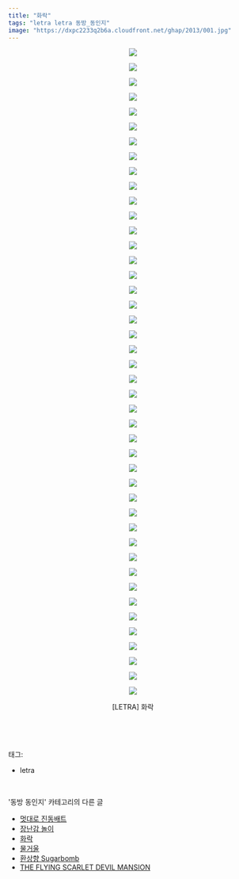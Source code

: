 ```yaml
---
title: "화락"
tags: "letra letra 동방_동인지"
image: "https://dxpc2233q2b6a.cloudfront.net/ghap/2013/001.jpg"
---
```

<div class="article">
<p style="text-align: center; clear: none; float: none;"><img src="{{ site.imgserver3 }}/ghap/2013/001.jpg"/></p>
<p style="text-align: center; clear: none; float: none;"><img src="{{ site.imgserver3 }}/ghap/2013/002.jpg"/></p>
<p style="text-align: center; clear: none; float: none;"><img src="{{ site.imgserver3 }}/ghap/2013/003.jpg"/></p>
<p style="text-align: center; clear: none; float: none;"><img src="{{ site.imgserver3 }}/ghap/2013/004.jpg"/></p>
<p style="text-align: center; clear: none; float: none;"><img src="{{ site.imgserver3 }}/ghap/2013/005.jpg"/></p>
<p style="text-align: center; clear: none; float: none;"><img src="{{ site.imgserver3 }}/ghap/2013/006.jpg"/></p>
<p style="text-align: center; clear: none; float: none;"><img src="{{ site.imgserver3 }}/ghap/2013/007.jpg"/></p>
<p style="text-align: center; clear: none; float: none;"><img src="{{ site.imgserver3 }}/ghap/2013/008.jpg"/></p>
<p style="text-align: center; clear: none; float: none;"><img src="{{ site.imgserver3 }}/ghap/2013/009.jpg"/></p>
<p style="text-align: center; clear: none; float: none;"><img src="{{ site.imgserver3 }}/ghap/2013/010.jpg"/></p>
<p style="text-align: center; clear: none; float: none;"><img src="{{ site.imgserver3 }}/ghap/2013/011.jpg"/></p>
<p style="text-align: center; clear: none; float: none;"><img src="{{ site.imgserver3 }}/ghap/2013/012.jpg"/></p>
<p style="text-align: center; clear: none; float: none;"><img src="{{ site.imgserver3 }}/ghap/2013/013.jpg"/></p>
<p style="text-align: center; clear: none; float: none;"><img src="{{ site.imgserver3 }}/ghap/2013/014.jpg"/></p>
<p style="text-align: center; clear: none; float: none;"><img src="{{ site.imgserver3 }}/ghap/2013/015.jpg"/></p>
<p style="text-align: center; clear: none; float: none;"><img src="{{ site.imgserver3 }}/ghap/2013/016.jpg"/></p>
<p style="text-align: center; clear: none; float: none;"><img src="{{ site.imgserver3 }}/ghap/2013/017.jpg"/></p>
<p style="text-align: center; clear: none; float: none;"><img src="{{ site.imgserver3 }}/ghap/2013/018.jpg"/></p>
<p style="text-align: center; clear: none; float: none;"><img src="{{ site.imgserver3 }}/ghap/2013/019.jpg"/></p>
<p style="text-align: center; clear: none; float: none;"><img src="{{ site.imgserver3 }}/ghap/2013/020.jpg"/></p>
<p style="text-align: center; clear: none; float: none;"><img src="{{ site.imgserver3 }}/ghap/2013/021.jpg"/></p>
<p style="text-align: center; clear: none; float: none;"><img src="{{ site.imgserver3 }}/ghap/2013/022.jpg"/></p>
<p style="text-align: center; clear: none; float: none;"><img src="{{ site.imgserver3 }}/ghap/2013/023.jpg"/></p>
<p style="text-align: center; clear: none; float: none;"><img src="{{ site.imgserver3 }}/ghap/2013/024.jpg"/></p>
<p style="text-align: center; clear: none; float: none;"><img src="{{ site.imgserver3 }}/ghap/2013/025.jpg"/></p>
<p style="text-align: center; clear: none; float: none;"><img src="{{ site.imgserver3 }}/ghap/2013/026.jpg"/></p>
<p style="text-align: center; clear: none; float: none;"><img src="{{ site.imgserver3 }}/ghap/2013/027.jpg"/></p>
<p style="text-align: center; clear: none; float: none;"><img src="{{ site.imgserver3 }}/ghap/2013/028.jpg"/></p>
<p style="text-align: center; clear: none; float: none;"><img src="{{ site.imgserver3 }}/ghap/2013/029.jpg"/></p>
<p style="text-align: center; clear: none; float: none;"><img src="{{ site.imgserver3 }}/ghap/2013/030.jpg"/></p>
<p style="text-align: center; clear: none; float: none;"><img src="{{ site.imgserver3 }}/ghap/2013/031.jpg"/></p>
<p style="text-align: center; clear: none; float: none;"><img src="{{ site.imgserver3 }}/ghap/2013/032.jpg"/></p>
<p style="text-align: center; clear: none; float: none;"><img src="{{ site.imgserver3 }}/ghap/2013/033.jpg"/></p>
<p style="text-align: center; clear: none; float: none;"><img src="{{ site.imgserver3 }}/ghap/2013/034.jpg"/></p>
<p style="text-align: center; clear: none; float: none;"><img src="{{ site.imgserver3 }}/ghap/2013/035.jpg"/></p>
<p style="text-align: center; clear: none; float: none;"><img src="{{ site.imgserver3 }}/ghap/2013/036.jpg"/></p>
<p style="text-align: center; clear: none; float: none;"><img src="{{ site.imgserver3 }}/ghap/2013/037.jpg"/></p>
<p style="text-align: center; clear: none; float: none;"><img src="{{ site.imgserver3 }}/ghap/2013/038.jpg"/></p>
<p style="text-align: center; clear: none; float: none;"><img src="{{ site.imgserver3 }}/ghap/2013/039.jpg"/></p>
<p style="text-align: center; clear: none; float: none;"><img src="{{ site.imgserver3 }}/ghap/2013/040.jpg"/></p>
<p style="text-align: center; clear: none; float: none;"><img src="{{ site.imgserver3 }}/ghap/2013/041.jpg"/></p>
<p style="text-align: center; clear: none; float: none;"><img src="{{ site.imgserver3 }}/ghap/2013/042.jpg"/></p>
<p style="text-align: center; clear: none; float: none;"><img src="{{ site.imgserver3 }}/ghap/2013/043.jpg"/></p>
<p style="text-align: center; clear: none; float: none;"><img src="{{ site.imgserver3 }}/ghap/2013/044.jpg"/></p>
<p style="text-align: center; clear: none; float: none;">[LETRA] 화락</p>
<p><br/></p>
</div><br/>
<div class="tagTrail">
<p>태그: </p>
<ul>
<li>letra</li>
</ul>
</div><br/>
<div class="another">
<p>'동방 동인지' 카테고리의 다른 글</p>
<ul>
<li><a href="/ghap_2015">멋대로 진동배트</a></li>
<li><a href="/ghap_2014">장난감 놀이</a></li>
<li><a href="/ghap_2013">화락</a></li>
<li><a href="/ghap_2012">물거울</a></li>
<li><a href="/ghap_2011">환상향 Sugarbomb</a></li>
<li><a href="/ghap_2010">THE FLYING SCARLET DEVIL MANSION</a></li>
</ul>
</div><br/>
<div class="cb_module cb_fluid">
<div class="cb_wrt cb_profile">
</div><!-- commentList close -->
</div><br/>
